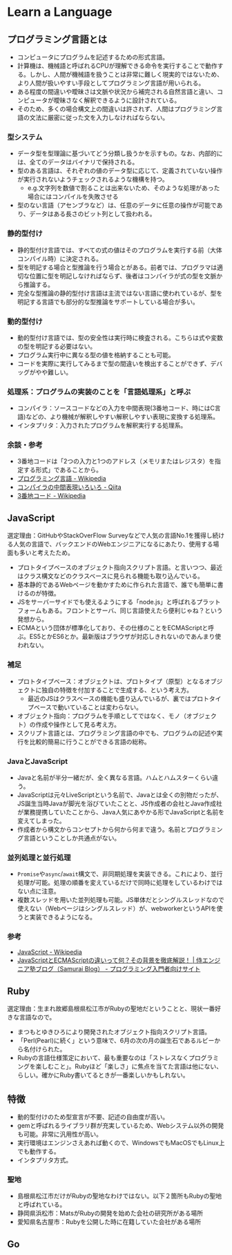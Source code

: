 # Learn a Language

## プログラミング言語とは

- コンピュータにプログラムを記述するための形式言語。
- 計算機は、機械語と呼ばれるCPUが理解できる命令を実行することで動作する。しかし、人間が機械語を扱うことは非常に難しく現実的ではないため、より人間が扱いやすい手段としてプログラミング言語が用いられる。
- ある程度の間違いや曖昧さは文脈や状況から補完される自然言語と違い、コンピュータが曖昧さなく解釈できるように設計されている。
- そのため、多くの場合構文上の間違いは許されず、人間はプログラミング言語の文法に厳密に従った文を入力しなければならない。

### 型システム

- データ型を型理論に基づいてどう分類し扱うかを示すもの。なお、内部的には、全てのデータはバイナリで保持される。
- 型のある言語は、それぞれの値のデータ型に応じて、定義されていない操作が実行されないようチェックされるような機構を持つ。
  - e.g.文字列を数値で割ることは出来ないため、そのような処理があった場合にはコンパイルを失敗させる
- 型のない言語（アセンブラなど）は、任意のデータに任意の操作が可能であり、データはある長さのビット列として扱われる。

### 静的型付け

- 静的型付け言語では、すべての式の値はそのプログラムを実行する前（大体コンパイル時）に決定される。
- 型を明記する場合と型推論を行う場合とがある。前者では、プログラマは適切な位置に型を明記しなければならず、後者はコンパイラが式の型を文脈から推論する。
- 完全な型推論の静的型付け言語は主流ではない言語に使われているが、型を明記する言語でも部分的な型推論をサポートしている場合が多い。

### 動的型付け

- 動的型付け言語では、型の安全性は実行時に検査される。こちらは式や変数の型を明記する必要はない。
- プログラム実行中に異なる型の値を格納することも可能。
- コードを実際に実行してみるまで型の間違いを検出することができず、デバッグがやや難しい。

### 処理系：プログラムの実装のことを「言語処理系」と呼ぶ

- コンパイラ：ソースコードなどの入力を中間表現(3番地コード、時にはC言語)などの、より機械が解釈しやすい解釈しやすい表現に変換する処理系。
- インタプリタ：入力されたプログラムを解釈実行する処理系。

### 余談・参考

- 3番地コードは「2つの入力と1つのアドレス（メモリまたはレジスタ）を指定する形式」であることから。
- [プログラミング言語 - Wikipedia](https://ja.wikipedia.org/wiki/%E3%83%97%E3%83%AD%E3%82%B0%E3%83%A9%E3%83%9F%E3%83%B3%E3%82%B0%E8%A8%80%E8%AA%9E)
- [コンパイラの中間表現いろいろ - Qiita](https://qiita.com/takoeight0821/items/073ff1333d1b019f4420)
- [3番地コード - Wikipedia](https://ja.wikipedia.org/wiki/3%E7%95%AA%E5%9C%B0%E3%82%B3%E3%83%BC%E3%83%89)

## JavaScript

選定理由：GitHubやStackOverFlow Surveyなどで人気の言語No.1を獲得し続ける人気の言語で、バックエンドのWebエンジニアになるにあたり、使用する場面も多いと考えたため。

- プロトタイプベースのオブジェクト指向スクリプト言語。と言いつつ、最近はクラス構文などのクラスベースに見られる機能も取り込んでいる。
- 基本静的であるWebページを動かすために作られた言語で、誰でも簡単に書けるのが特徴。
- JSをサーバーサイドでも使えるようにする「node.js」と呼ばれるプラットフォームもある。フロントとサーバ、同じ言語使えたら便利じゃね？という発想から。
- ECMAという団体が標準化しており、その仕様のことをECMAScriptと呼ぶ。ES5とかES6とか。最新版はブラウザが対応しきれないのであんまり使われない。

### 補足

- プロトタイプベース：オブジェクトは、プロトタイプ（原型）となるオブジェクトに独自の特徴を付加することで生成する、という考え方。
  - 最近のJSはクラスベースの機能も盛り込んでいるが、裏ではプロトタイプベースで動いていることは変わらない。
- オブジェクト指向：プログラムを手順としてではなく、モノ（オブジェクト）の作成や操作として見る考え方。
- スクリプト言語とは、プログラミング言語の中でも、プログラムの記述や実行を比較的簡易に行うことができる言語の総称。

### JavaとJavaScript

- Javaと名前が半分一緒だが、全く異なる言語。ハムとハムスターくらい違う。
- JavaScriptは元々LiveScriptという名前で、Javaとは全くの別物だったが、JS誕生当時Javaが脚光を浴びていたことと、JS作成者の会社とJava作成社が業務提携していたことから、Java人気にあやかる形でJavaScriptと名前を変えてしまった。
- 作成者から構文からコンセプトから何から何まで違う。名前とプログラミング言語ということしか共通点がない。

### 並列処理と並行処理

- `Promise`や`async`/`await`構文で、非同期処理を実装できる。これにより、並行処理が可能。処理の順番を変えているだけで同時に処理をしているわけではない点に注意。
- 複数スレッドを用いた並列処理も可能。JS単体だとシングルスレッドなので使えない（Webページはシングルスレッド）が、webworkerというAPIを使うと実装できるようになる。

### 参考

- [JavaScript - Wikipedia](https://ja.wikipedia.org/wiki/JavaScript)
- [JavaScriptとECMAScriptの違いって何？その背景を徹底解説！ | 侍エンジニア塾ブログ（Samurai Blog） - プログラミング入門者向けサイト](https://www.sejuku.net/blog/101695)

## Ruby

選定理由：生まれ故郷島根県松江市がRubyの聖地だということと、現状一番好きな言語なので。

- まつもとゆきひろにより開発されたオブジェクト指向スクリプト言語。
- 「Perl(Pearl)に続く」という意味で、6月の次の月の誕生石であるルビーから名付けられた。
- Rubyの言語仕様策定において、最も重要なのは「ストレスなくプログラミングを楽しむこと」。Rubyほど「楽しさ」に焦点を当てた言語は他にない、らしい。確かにRuby書いてるときが一番楽しいかもしれない。

## 特徴

- 動的型付けのため型宣言が不要、記述の自由度が高い。
- gemと呼ばれるライブラリ群が充実しているため、Webシステム以外の開発も可能。非常に汎用性が高い。
- 実行環境はエンジンさえあれば動くので、WindowsでもMacOSでもLinux上でも動作する。
- インタプリタ方式。

### 聖地

- 島根県松江市だけがRubyの聖地なわけではない。以下２箇所もRubyの聖地と呼ばれている。
- 静岡県浜松市：MatsがRubyの開発を始めた会社の研究所がある場所
- 愛知県名古屋市：Rubyを公開した時に在籍していた会社がある場所



## Go

